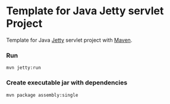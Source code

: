 Template for Java Jetty servlet Project
=====================

Template for Java [Jetty](http://eclipse.org/jetty/) servlet project with [Maven](http://maven.apache.org).

### Run ###
```
mvn jetty:run
```

### Create executable jar with dependencies ###
```
mvn package assembly:single
```
